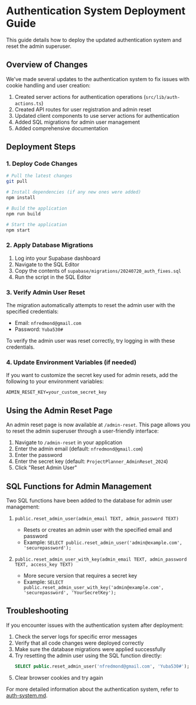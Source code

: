 # Authentication System Deployment Guide

This guide details how to deploy the updated authentication system and reset the admin superuser.

## Overview of Changes

We've made several updates to the authentication system to fix issues with cookie handling and user creation:

1. Created server actions for authentication operations (`src/lib/auth-actions.ts`)
2. Created API routes for user registration and admin reset
3. Updated client components to use server actions for authentication
4. Added SQL migrations for admin user management
5. Added comprehensive documentation

## Deployment Steps

### 1. Deploy Code Changes

```bash
# Pull the latest changes
git pull

# Install dependencies (if any new ones were added)
npm install

# Build the application
npm run build

# Start the application
npm start
```

### 2. Apply Database Migrations

1. Log into your Supabase dashboard
2. Navigate to the SQL Editor
3. Copy the contents of `supabase/migrations/20240720_auth_fixes.sql`
4. Run the script in the SQL Editor

### 3. Verify Admin User Reset

The migration automatically attempts to reset the admin user with the specified credentials:
- Email: `nfredmond@gmail.com`
- Password: `Yuba530#`

To verify the admin user was reset correctly, try logging in with these credentials.

### 4. Update Environment Variables (if needed)

If you want to customize the secret key used for admin resets, add the following to your environment variables:

```
ADMIN_RESET_KEY=your_custom_secret_key
```

## Using the Admin Reset Page

An admin reset page is now available at `/admin-reset`. This page allows you to reset the admin superuser through a user-friendly interface:

1. Navigate to `/admin-reset` in your application
2. Enter the admin email (default: `nfredmond@gmail.com`)
3. Enter the password
4. Enter the secret key (default: `ProjectPlanner_AdminReset_2024`)
5. Click "Reset Admin User"

## SQL Functions for Admin Management

Two SQL functions have been added to the database for admin user management:

1. `public.reset_admin_user(admin_email TEXT, admin_password TEXT)`
   - Resets or creates an admin user with the specified email and password
   - Example: `SELECT public.reset_admin_user('admin@example.com', 'securepassword');`

2. `public.reset_admin_user_with_key(admin_email TEXT, admin_password TEXT, access_key TEXT)`
   - More secure version that requires a secret key
   - Example: `SELECT public.reset_admin_user_with_key('admin@example.com', 'securepassword', 'YourSecretKey');`

## Troubleshooting

If you encounter issues with the authentication system after deployment:

1. Check the server logs for specific error messages
2. Verify that all code changes were deployed correctly
3. Make sure the database migrations were applied successfully
4. Try resetting the admin user using the SQL function directly:
   ```sql
   SELECT public.reset_admin_user('nfredmond@gmail.com', 'Yuba530#');
   ```
5. Clear browser cookies and try again

For more detailed information about the authentication system, refer to [auth-system.md](./auth-system.md). 